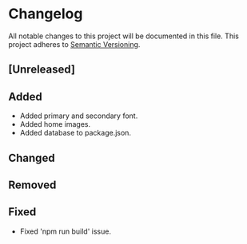 # Changelog

All notable changes to this project will be documented in this file.
This project adheres to [Semantic Versioning](http://semver.org/spec/v2.0.0.html).

## [Unreleased]

## Added
- Added primary and secondary font.
- Added home images.
- Added database to package.json.

## Changed

## Removed

## Fixed
- Fixed 'npm run build' issue.